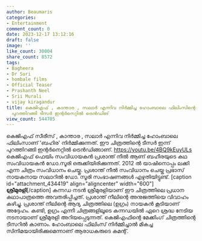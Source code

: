 ```yaml
---
author: Beaumaris
categories:
- Entertainment
comment_count: 0
date: 2023-12-17 13:12:16
draft: false
image: ''
like_count: 30004
share_count: 8572
tags:
- Bagheera
- Dr Suri
- hombale films
- Official Teaser
- Prashanth Neel
- Srii Murali
- vijay kiragandur
title: കെജിഎഫ് , കാന്താര , സലാർ എന്നിവ നിർമ്മിച്ച ഹോംബാലെ ഫിലിംസിന്റെ 'ബഗീര ' ടീസർ
  പുറത്തിറങ്ങി ടീസർ ഇന്റർനെറ്റിൽ ട്രെൻഡിങ്
view_count: 544705
---
```


കെജിഎഫ് സീരീസ് , കാന്താര , സലാർ എന്നിവ നിർമ്മിച്ച ഹോംബാലെ ഫിലിംസാണ് 'ബഹിര' നിർമ്മിക്കുന്നത്. ഈ ചിത്രത്തിന്റെ ടീസർ ഇന്ന് പുറത്തിറങ്ങി ഇന്റർനെറ്റിൽ ട്രെൻഡിങ്ങാണ്. https://youtu.be/4BQ9kEuyULs കെജിഎഫ് ഫെയിം സംവിധായകൻ പ്രശാന്ത് നീൽ ആണ് ബഹീരയുടെ കഥ സംവിധായകൻ ഡോ.സൂരി ഒരുക്കിയിരിക്കുന്നത്. 2012 ൽ യാഷിനൊപ്പം ലക്കി എന്ന ചിത്രം സംവിധാനം ചെയ്തു. പ്രശാന്ത് നീൽ സംവിധാനം ചെയ്ത പ്രഭാസ് നായകനായ സലാറിൽ ഡോ. സൂരി സംഭാഷണങ്ങൾ എഴുതിയിട്ടുണ്ട്. [caption id="attachment_434419" align="aligncenter" width="600"] **ശ്രീമുരളി**[/caption] കന്നഡ നടൻ ശ്രീമുരളിയാണ് ഈ ചിത്രത്തിലെ പ്രധാന കഥാപാത്രത്തെ അവതരിപ്പിച്ചത്. പ്രശാന്ത് നീലിന്റെ അനുജത്തിയെ വിവാഹം കഴിച്ചു. പ്രശാന്ത് നീലിന്റെ ആദ്യ ചിത്രത്തിലെ (ഉഗ്രം) നായകൻ കൂടിയാണ് അദ്ദേഹം. കണ്ടി, ഉഗ്രം എന്നീ ചിത്രങ്ങളിലൂടെ കന്നഡയിൽ ഏറെ ശ്രദ്ധ നേടിയ നടനായാണ് ശ്രീമുരളി അറിയപ്പെടുന്നത്. കെജിഎഫിന്റെ മേക്കിംഗ് ചിത്രത്തിന്റെ ടീസറിൽ കാണാം. ഹോംബാലെ ഫിലിംസ് നിർമ്മിച്ചാൽ മികച്ച സിനിമയായിരിക്കുമെന്നാണ് ആരാധകരുടെ കമന്റ്.
